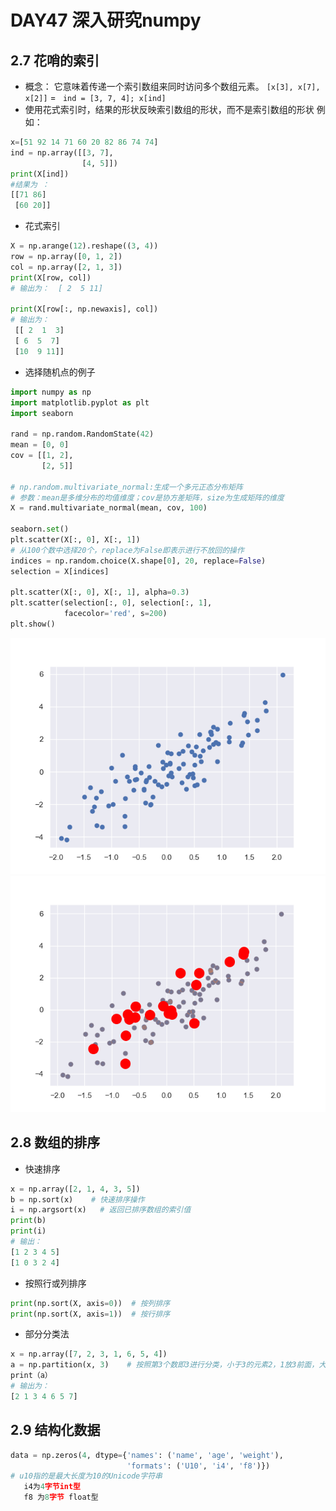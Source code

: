 # DAY47 深入研究numpy
## 2.7 花哨的索引
* 概念： 它意味着传递一个索引数组来同时访问多个数组元素。
```[x[3], x[7], x[2]]```  =  ``` ind = [3, 7, 4]; x[ind]```
* 使用花式索引时，结果的形状反映索引数组的形状，而不是索引数组的形状
例如：
```python
x=[51 92 14 71 60 20 82 86 74 74]
ind = np.array([[3, 7],
                [4, 5]])
print(X[ind])     
#结果为 ：
[[71 86]
 [60 20]]
```  
* 花式索引  
```python
X = np.arange(12).reshape((3, 4))
row = np.array([0, 1, 2])
col = np.array([2, 1, 3])
print(X[row, col])
# 输出为：  [ 2  5 11]   

print(X[row[:, np.newaxis], col]) 
# 输出为：
 [[ 2  1  3]
 [ 6  5  7]
 [10  9 11]]
```
* 选择随机点的例子
```python
import numpy as np
import matplotlib.pyplot as plt
import seaborn

rand = np.random.RandomState(42)
mean = [0, 0]
cov = [[1, 2],
       [2, 5]]

# np.random.multivariate_normal:生成一个多元正态分布矩阵
# 参数：mean是多维分布的均值维度；cov是协方差矩阵，size为生成矩阵的维度
X = rand.multivariate_normal(mean, cov, 100) 

seaborn.set() 
plt.scatter(X[:, 0], X[:, 1])
# 从100个数中选择20个，replace为False即表示进行不放回的操作
indices = np.random.choice(X.shape[0], 20, replace=False) 
selection = X[indices]

plt.scatter(X[:, 0], X[:, 1], alpha=0.3)
plt.scatter(selection[:, 0], selection[:, 1],
            facecolor='red', s=200)
plt.show()
```
![47.1](https://github.com/gravitymxb/100Days_Of_ML_MXB/blob/master/47.1.png)
![47.2](https://github.com/gravitymxb/100Days_Of_ML_MXB/blob/master/47.2.png)

## 2.8 数组的排序
* 快速排序  
```python
x = np.array([2, 1, 4, 3, 5])
b = np.sort(x)    # 快速排序操作
i = np.argsort(x)   # 返回已排序数组的索引值
print(b)
print(i)
# 输出：
[1 2 3 4 5]
[1 0 3 2 4]
```
* 按照行或列排序
```python
print(np.sort(X, axis=0))  # 按列排序
print(np.sort(X, axis=1))  # 按行排序
```
* 部分分类法
```python
x = np.array([7, 2, 3, 1, 6, 5, 4])
a = np.partition(x, 3)    # 按照第3个数即3进行分类，小于3的元素2，1放3前面，大于等于3的数放后面
print（a）
# 输出为：
[2 1 3 4 6 5 7]
```

## 2.9 结构化数据
```python
data = np.zeros(4, dtype={'names': ('name', 'age', 'weight'),
                          'formats': ('U10', 'i4', 'f8')})
# u10指的是最大长度为10的Unicode字符串
   i4为4字节int型   
   f8 为8字节 float型
```
